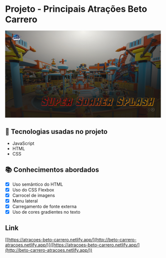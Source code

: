 # Projeto - Principais Atrações Beto Carrero
![Projeto Beto Carrero](./assets/members/projeto.png)

## 🚀 Tecnologias usadas no projeto
- JavaScript
- HTML
- CSS

## 📚 Conhecimentos abordados
- [x] Uso semântico do HTML
- [x] Uso do CSS Flexbox
- [x] Carrocel de imagens
- [x] Menu lateral
- [x] Carregamento de fonte externa
- [x] Uso de cores gradientes no texto

## Link
[[https://atracoes-beto-carrero.netlify.app/](http://beto-carrero-atracoes.netlify.app/)]([https://atracoes-beto-carrero.netlify.app/](http://beto-carrero-atracoes.netlify.app/))

